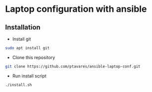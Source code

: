 # Laptop configuration with ansible

## Installation

- Install git
```sh
sudo apt install git
```
- Clone this repository
```sh
git clone https://github.com/ptavares/ansible-laptop-conf.git
```
- Run install script
```sh
./install.sh
```
